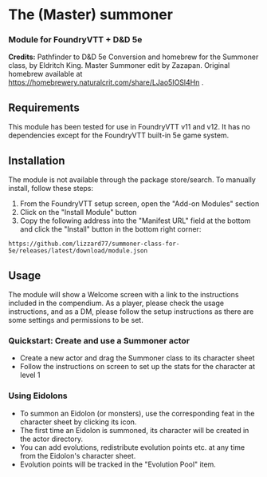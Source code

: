 # The (Master) summoner

### Module for FoundryVTT + D&D 5e

**Credits:** Pathfinder to D&D 5e Conversion and homebrew for the Summoner class, by Eldritch King. Master Summoner edit by Zazapan. Original homebrew available at https://homebrewery.naturalcrit.com/share/LJao5IOSl4Hn .

## Requirements

This module has been tested for use in FoundryVTT v11 and v12. It has no dependencies except for the FoundryVTT built-in 5e game system.

## Installation

The module is not available through the package store/search. To manually install, follow these steps:

1) From the FoundryVTT setup screen, open the "Add-on Modules" section
2) Click on the "Install Module" button 
3) Copy the following address into the "Manifest URL" field at the bottom and click the "Install" button in the bottom right corner:

```
https://github.com/lizzard77/summoner-class-for-5e/releases/latest/download/module.json
```

## Usage

The module will show a Welcome screen with a link to the instructions included in the compendium. As a player, please check the usage instructions, and as a DM, please follow the setup instructions as there are some settings and permissions to be set.

### Quickstart: Create and use a Summoner actor

* Create a new actor and drag the Summoner class to its character sheet
* Follow the instructions on screen to set up the stats for the character at level 1

### Using Eidolons

* To summon an Eidolon (or monsters), use the corresponding feat in the character sheet by clicking its icon. 
* The first time an Eidolon is summoned, its character will be created in the actor directory. 
* You can add evolutions, redistribute evolution points etc. at any time from the Eidolon's character sheet. 
* Evolution points will be tracked in the "Evolution Pool" item.